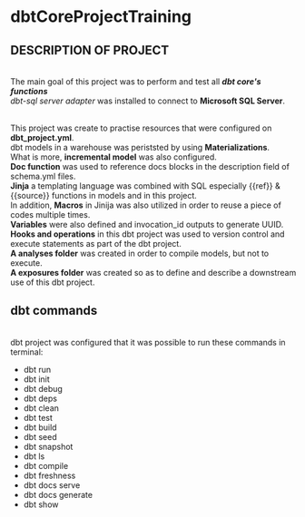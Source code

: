 # dbtCoreProjectTraining
## DESCRIPTION OF PROJECT

<br />The main goal of this project was to perform and test all ***dbt core's functions***
<br />_dbt-sql server adapter_ was installed to connect to **Microsoft SQL Server**.

<br />This project was create to practise resources that were configured on **dbt_project.yml**.
<br />dbt models in a warehouse was periststed by using **Materializations**.
<br />What is more, **incremental model** was also configured.
<br />**Doc function** was used to reference docs blocks in the description field of schema.yml files.
<br />**Jinja** a templating language was combined with SQL especially {{ref}} & {{source}} functions in models and in this project.
<br />In addition, **Macros** in Jinija was also utilized in order to reuse a piece of codes multiple times.
<br />**Variables** were also defined and invocation_id outputs to generate UUID.
<br />**Hooks and operations** in this dbt project was used to version control and execute statements as part of the dbt project.
<br />**A analyses folder** was created in order to compile models, but not to execute.
<br />**A exposures folder** was created so as to define and describe a downstream use of this dbt project. 

## dbt commands

<br />dbt project was configured that it was possible to run these commands in terminal: 
- dbt run
- dbt init
- dbt debug
- dbt deps
- dbt clean
- dbt test
- dbt build
- dbt seed
- dbt snapshot
- dbt ls
- dbt compile
- dbt freshness
- dbt docs serve
- dbt docs generate
- dbt show

